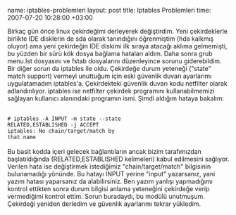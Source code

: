 name: iptables-problemleri
layout: post
title: Iptables Problemleri
time: 2007-07-20 10:28:00 +03:00

Birkaç gün önce linux çekirdeğimi derleyerek değiştirdim. Yeni çekirdeklerle birlikte IDE disklerin de sda olarak tanındığını öğrenmiştim (hda kalkmış oluyor) ama yeni çekirdeğin IDE diskimi ilk sıraya atacağı aklıma gelmemişti, bu yüzden bir sürü kök dosya bağlama hataları aldım. Daha sonra grub menu.lst dosyasını ve fstab dosyalarını düzenleyince sorunu giderebildim. Bir diğer sorun da iptables ile oldu. Çekirdeğe durum yeteneği ("state" match support) vermeyi unuttuğum için eski güvenlik duvarı ayarlarımı uygulatamadım iptables'a. Çekirdekteki güvenlik duvarı kodu netfilter olarak adlandırılıyor. iptables ise netfilter çekirdek programını kullanabilmemizi sağlayan kullanıcı alanındaki programın ismi. Şimdi aldığım hataya bakalım:<br /><br /><code><br /># iptables -A INPUT -m state --state RELATED,ESTABLISHED -j ACCEPT<br />iptables: No chain/target/match by that name<br /></code> <br />Bu basit kodda içeri gelecek bağlantıların ancak bizim tarafımızdan başlatıldığında (RELATED,ESTABLISHED kelimeleri) kabul edilmesini sağlıyor. Verilen hata ise değiştirmek istediğimiz "chain/target/match" bilgisinin bulunamadığı yönünde. Bu hatayı  INPUT yerine "input" yazarsanız, yani yazım hatası yaparsanız da alabilirsiniz. Ben yazım yanlışı yapmadığımı kontrol ettikten sonra durum bilgisi anlama yeteneğini çekirdeğe verip vermediğimi kontrol ettim. Sorun buradaydı, bu modülü unutmuşum. Çekirdeği yeniden derledim ve güvenlik ayarlarımı tekrar yükledim.
